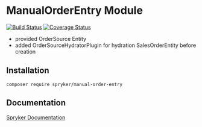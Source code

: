 # ManualOrderEntry Module
[![Build Status](https://travis-ci.org/spryker/manual-order-entry.svg)](https://travis-ci.org/spryker/manual-order-entry)
[![Coverage Status](https://coveralls.io/repos/github/spryker/manual-order-entry/badge.svg)](https://coveralls.io/github/spryker/manual-order-entry)

- provided OrderSource Entity
- added OrderSourceHydratorPlugin for hydration SalesOrderEntity before creation 

## Installation

```
composer require spryker/manual-order-entry
```

## Documentation

[Spryker Documentation](https://academy.spryker.com/developing_with_spryker/module_guide/modules.html)
